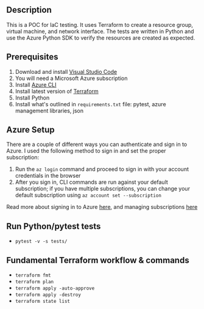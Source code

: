 ## Description

This is a POC for IaC testing. It uses Terraform to create a resource group, virtual machine, and network interface. The tests are written in Python and use the Azure Python SDK to verify the resources are created as expected.


## Prerequisites

1. Download and install [Visual Studio Code](https://code.visualstudio.com/download)
2. You will need a Microsoft Azure subscription
3. Install [Azure CLI](https://learn.microsoft.com/en-us/cli/azure/install-azure-cli)
4. Install latest version of [Terraform](https://developer.hashicorp.com/terraform/tutorials/aws-get-started/install-cli)
5. Install Python
6. Install what's outlined in `requirements.txt` file: pytest, azure management libraries, json


## Azure Setup

There are a couple of different ways you can authenticate and sign in to Azure. I used the following method to sign in and set the proper subscription:

1. Run the `az login` command and proceed to sign in with your account credentials in the browser
2. After you sign in, CLI commands are run against your default subscription; if you have multiple subscriptions, you can change your default subscription using `az account set --subscription`

Read more about signing in to Azure [here](https://learn.microsoft.com/en-us/cli/azure/authenticate-azure-cli), and managing subscriptions [here](https://learn.microsoft.com/en-us/cli/azure/manage-azure-subscriptions-azure-cli)


## Run Python/pytest tests

- `pytest -v -s tests/`


## Fundamental Terraform workflow & commands

- `terraform fmt`
- `terraform plan`
- `terraform apply -auto-approve`
- `terraform apply -destroy`
- `terraform state list`